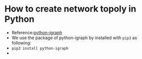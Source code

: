 # How to create network topoly in Python
- Reference:[python-igraph](https://igraph.org/python/)
- We use the package of python-igraph by installed with `pip3` as following:
-   `pip3 install python-igraph`
-   
